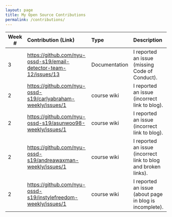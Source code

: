```yaml
---
layout: page
title: My Open Source Contributions
permalink: /contributions/
---
```


<!-- 
Type of the contribution should be "Wikipedia edit", "OpenStreet Map feature", "Documentation", "Course website", "Blog", 
"Browse Add-on", etc. 

The descriptioin should include a brief summary of what you did. 

Replace the first row with your contribution. 

--> 





| Week #       | Contribution (Link)  | Type  | Description | 
|---|:---|:---|:---|
|  3   | https://github.com/nyu-ossd-s19/email-detector-team-12/issues/13   | Documentation    |   I reported an issue (missing Code of Conduct).    |
|  2   | https://github.com/nyu-ossd-s19/carlyabraham-weekly/issues/1    | course wiki    |   I reported an issue (incorrect link to blog).    |
|  2   | https://github.com/nyu-ossd-s19/asunwoo98-weekly/issues/1    |  course wiki   |  I reported an issue (incorrect link to blog).    |
|  2   | https://github.com/nyu-ossd-s19/andreawaxman-weekly/issues/1    |  course wiki   |  I reported an issue (incorrect link to blog and broken links).    |
|  2   | https://github.com/nyu-ossd-s19/instylefreedom-weekly/issues/1    |  course wiki   |  I reported an issue (about page in blog is incomplete).    |
